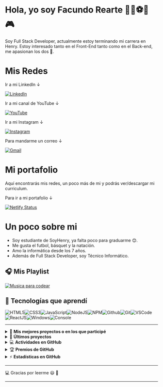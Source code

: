# Hola, yo soy Facundo Rearte 👨‍💻⚽🏀🎮

Soy Full Stack Developer, actualmente estoy terminando mi carrera en Henry. Estoy interesado tanto en el Front-End tanto como en el Back-end, me apasionan los dos 🤯.

# Mis Redes
Ir a mi LinkedIn ↓

[![LinkedIn](https://img.shields.io/badge/linkedin-%230077B5.svg?&style=for-the-badge&logo=linkedin&logoColor=white)](https://www.linkedin.com/in/facundorearte13/) 

Ir a mi canal de YouTube ↓

[![YouTube](https://img.shields.io/badge/youtube-%23FF0000.svg?&style=for-the-badge&logo=youtube&logoColor=white)](https://www.youtube.com/channel/UCUxBKsRMaCXh-0N-ipI8pPw/featured)

Ir a mi Instagram ↓

[![Instagram](https://img.shields.io/badge/Instagram-E4405F?style=for-the-badge&logo=instagram&logoColor=white)](https://www.instagram.com/facu_dian/)

Para mandarme un correo ↓

[![Gmail](https://img.shields.io/badge/Gmail-%230077B5.svg?&style=for-the-badge&logo=gmail&logoColor=red?labelColor=red)](mailto:facundorearte13@gmail.com?%20Subject=Contacto%20para%20trabajo)

# Mi portafolio
Aquí encontrarás mis redes, un poco más de mi y podrás ver/descargar mi curriculum.

Para ir a mi portafolio ↓

[![Netlify Status](https://api.netlify.com/api/v1/badges/1ca3e57c-bd70-4375-b905-deeb450bec9d/deploy-status)](https://facundorearte.netlify.app/)

# Un poco sobre mi

- Soy estudiante de SoyHenry, ya falta poco para graduarme 😊.
- Me gusta el futbol, básquet y la natación.
- Amo la informática desde los 7 años.
- Además de Full Stack Developer, soy Técnico Informático.

## :headphones: Mis Playlist

[![Musica para codear](https://img.shields.io/badge/Programming%20Music-%231DB954.svg?&style=for-the-badge&logo=spotify&logoColor=white)](https://open.spotify.com/playlist/1PKYiQbbX3Fak5c9SiYpFQ)

## :wrench: Tecnologías que aprendí

![HTML5](https://img.icons8.com/color/30/html-5.png)![CSS3](https://img.icons8.com/color/30/css3.png)![JavaScript](https://img.icons8.com/color/30/javascript.png)![NodeJS](https://img.icons8.com/color/30/nodejs.png)![NPM](https://img.icons8.com/color/30/npm.png)![Github](https://img.icons8.com/material-outlined/30/github.png)![Git](https://img.icons8.com/color/30/git.png)![VSCode](https://img.icons8.com/color/30/visual-studio-code-2019.png)![ReactJS](https://img.icons8.com/color/30/react-native.png)![Windows](https://img.icons8.com/color/30/windows-10.png)![Console](https://img.icons8.com/color/30/console.png)

---

<!-- markdownlint-disable MD033 -->

<details>
    <summary>&#128240 <b>Mis mejores proyectos o en los que participé</b></summary><br/>

<!-- BLOG-POST-LIST:START -->
- [Henropoly](https://github.com/matiasgarrid0/Henropoly)
- [PI-DOGS](https://github.com/FacuRearte/PI-DOGS)
<!-- BLOG-POST-LIST:END -->

</details>

<details>
    <summary>&#128240 <b>Últimos proyectos</b></summary><br/>

<!-- BLOG-POST-LIST:START -->
- [APP-CLIMA](https://github.com/FacuRearte/Proyectos/tree/master/React-4/Weather-APP)
- [PI-DOGS](https://github.com/FacuRearte/PI-DOGS)
- [Shop](https://github.com/FacuRearte/Proyectos/tree/master/React-2/Shop-clothes)
<!-- BLOG-POST-LIST:END -->

</details>

<details>
    <summary>&#128187 <b>Actividades en GitHub</b></summary><br/>

<!--START_SECTION:activity-->
-Actualmente trabajando en: `Henropoly`.
<!--END_SECTION:activity-->

</details>

<details>
    <summary>&#127942 <b>Premios de GitHub</b></summary><br/>

![Github Trophy](https://github-profile-trophy.vercel.app/?username=FacuRearte)

</details>

<details>
    <summary>&#9889 <b>Estadísticas en GitHub</b></summary><br/>

![Mis estadísticas de GitHub](https://github-readme-stats.vercel.app/api?username=FacuRearte&show_icons=true&theme=tokyonight)
[![Mis lenguajes](https://github-readme-stats.vercel.app/api/top-langs/?username=FacuRearte&theme=tokyonight)](https://github.com/anuraghazra/github-readme-stats)


</details>

<!-- markdownlint-enable MD033 -->

---

:computer: Gracias por leerme 😃 :pray:

----


